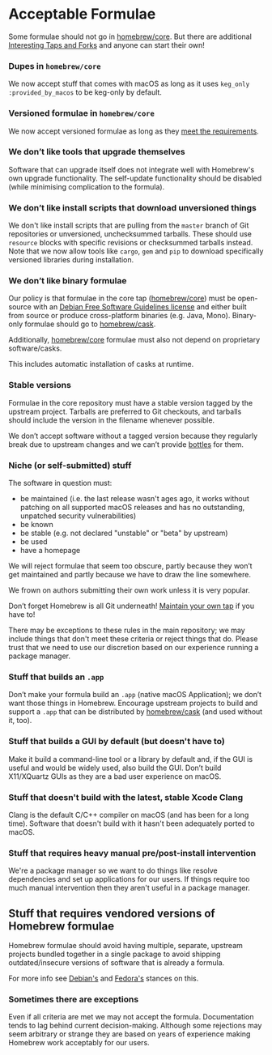 # Acceptable Formulae

Some formulae should not go in
[homebrew/core](https://github.com/Homebrew/homebrew-core). But there are
additional [Interesting Taps and Forks](Interesting-Taps-and-Forks.md) and anyone can start their
own!

### Dupes in `homebrew/core`
We now accept stuff that comes with macOS as long as it uses `keg_only :provided_by_macos` to be keg-only by default.

### Versioned formulae in `homebrew/core`
We now accept versioned formulae as long as they [meet the requirements](Versions.md).

### We don’t like tools that upgrade themselves
Software that can upgrade itself does not integrate well with Homebrew's own
upgrade functionality. The self-update functionality should be disabled (while minimising complication to the formula).

### We don’t like install scripts that download unversioned things
We don't like install scripts that are pulling from the `master` branch of Git repositories or unversioned, unchecksummed tarballs. These should use `resource` blocks with specific revisions or checksummed tarballs instead. Note that we now allow tools like `cargo`, `gem` and `pip` to download specifically versioned libraries during installation.

### We don’t like binary formulae
Our policy is that formulae in the core tap
([homebrew/core](https://github.com/Homebrew/homebrew-core)) must be open-source
with an [Debian Free Software Guidelines license](https://wiki.debian.org/DFSGLicenses) and either built
from source or produce cross-platform binaries (e.g. Java, Mono). Binary-only
formulae should go to [homebrew/cask](https://github.com/Homebrew/homebrew-cask).

Additionally, [homebrew/core](https://github.com/Homebrew/homebrew-core) formulae must also not depend on proprietary software/casks.

This includes automatic installation of casks at runtime.

### Stable versions
Formulae in the core repository must have a stable version tagged by
the upstream project. Tarballs are preferred to Git checkouts, and
tarballs should include the version in the filename whenever possible.

We don’t accept software without a tagged version because they regularly break
due to upstream changes and we can’t provide [bottles](Bottles.md) for them.

### Niche (or self-submitted) stuff
The software in question must:

* be maintained (i.e. the last release wasn't ages ago, it works without patching on all supported macOS releases and has no outstanding, unpatched security vulnerabilities)
* be known
* be stable (e.g. not declared "unstable" or "beta" by upstream)
* be used
* have a homepage

We will reject formulae that seem too obscure, partly because they won’t
get maintained and partly because we have to draw the line somewhere.

We frown on authors submitting their own work unless it is very popular.

Don’t forget Homebrew is all Git underneath!
[Maintain your own tap](How-to-Create-and-Maintain-a-Tap.md) if you have to!

There may be exceptions to these rules in the main repository; we may
include things that don't meet these criteria or reject things that do.
Please trust that we need to use our discretion based on our experience
running a package manager.

### Stuff that builds an `.app`
Don’t make your formula build an `.app` (native macOS Application); we
don’t want those things in Homebrew. Encourage upstream projects to build and support a `.app` that can be distributed by [homebrew/cask](https://github.com/Homebrew/homebrew-cask) (and used without it, too).

### Stuff that builds a GUI by default (but doesn't have to)
Make it build a command-line tool or a library by default and, if the GUI is useful and would be widely used, also build the GUI. Don’t build X11/XQuartz GUIs as they are a bad user experience on macOS.

### Stuff that doesn't build with the latest, stable Xcode Clang
Clang is the default C/C++ compiler on macOS (and has been for a long time). Software that doesn't build with it hasn't been adequately ported to macOS.

### Stuff that requires heavy manual pre/post-install intervention
We're a package manager so we want to do things like resolve dependencies and set up applications for our users. If things require too much manual intervention then they aren't useful in a package manager.

## Stuff that requires vendored versions of Homebrew formulae
Homebrew formulae should avoid having multiple, separate, upstream projects bundled together in a single package to avoid shipping outdated/insecure versions of software that is already a formula.

For more info see [Debian's](https://www.debian.org/doc/debian-policy/ch-source.html#s-embeddedfiles) and [Fedora's](https://docs.fedoraproject.org/en-US/packaging-guidelines/#bundling) stances on this.

### Sometimes there are exceptions
Even if all criteria are met we may not accept the formula.
Documentation tends to lag behind current decision-making. Although some
rejections may seem arbitrary or strange they are based on years of
experience making Homebrew work acceptably for our users.
